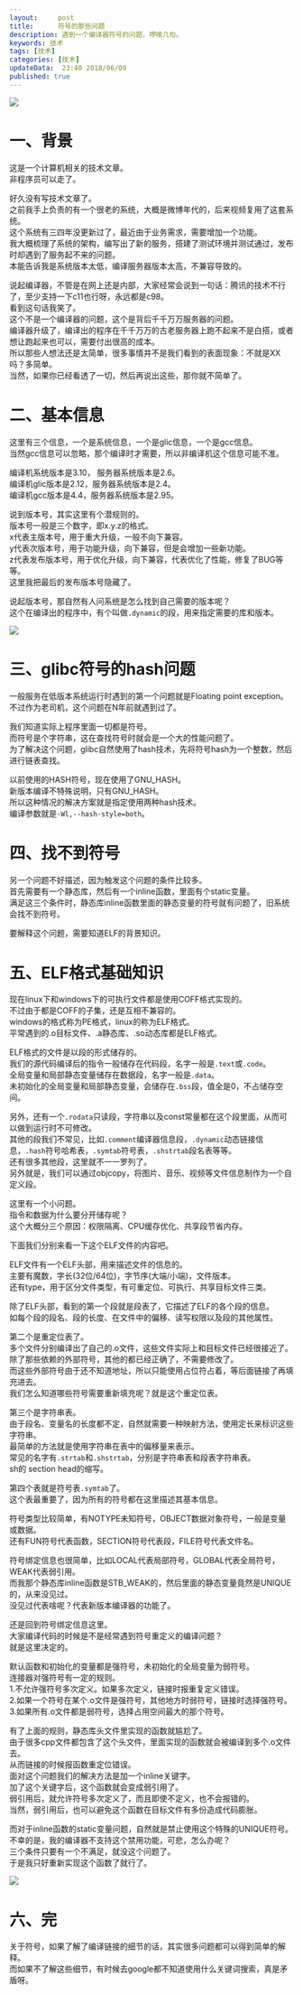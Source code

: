 ```yaml
---   
layout:     post  
title:      符号的那些问题  
description: 遇到一个编译器符号的问题，啰嗦几句。  
keywords: 技术  
tags: [技术]  
categories: [技术]  
updateData:  23:40 2018/06/09   
published: true   
---  
```




![](/images/2018/06/cb0287319eca4b67.png)


# 一、背景

这是一个计算机相关的技术文章。  
非程序员可以走了。  


好久没有写技术文章了。  
之前我手上负责的有一个很老的系统，大概是微博年代的，后来视频复用了这套系统。  
这个系统有三四年没更新过了，最近由于业务需求，需要增加一个功能。  
我大概梳理了系统的架构，编写出了新的服务，搭建了测试环境并测试通过，发布时却遇到了服务起不来的问题。  
本能告诉我是系统版本太低，编译服务器版本太高，不兼容导致的。  


说起编译器，不管是在网上还是内部，大家经常会说到一句话：腾讯的技术不行了，至少支持一下c11也行呀，永远都是c98。  
看到这句话我笑了。  
这个不是一个编译器的问题，这个是背后千千万万服务器的问题。  
编译器升级了，编译出的程序在千千万万的古老服务器上跑不起来不是白搭，或者想让跑起来也可以，需要付出很高的成本。  
所以那些人想法还是太简单，很多事情并不是我们看到的表面现象：不就是XX吗？多简单。  
当然，如果你已经看透了一切，然后再说出这些，那你就不简单了。  


# 二、基本信息

这里有三个信息，一个是系统信息，一个是glic信息，一个是gcc信息。  
当然gcc信息可以忽略，那个编译时才需要，所以非编译机这个信息可能不准。  


编译机系统版本是3.10， 服务器系统版本是2.6。  
编译机glic版本是2.12，服务器系统版本是2.4。  
编译机gcc版本是4.4，服务器系统版本是2.95。  


说到版本号，其实这里有个潜规则的。  
版本号一般是三个数字，即x.y.z的格式。  
x代表主版本号，用于重大升级，一般不向下兼容。  
y代表次版本号，用于功能升级，向下兼容，但是会增加一些新功能。  
z代表发布版本号，用于优化升级，向下兼容，代表优化了性能，修复了BUG等等。  
这里我把最后的发布版本号隐藏了。  


说起版本号，那自然有人问系统是怎么找到自己需要的版本呢？  
这个在编译出的程序中，有个叫做`.dynamic`的段，用来指定需要的库和版本。  

![](/images/2018/06/20180609161252.png)



# 三、glibc符号的hash问题  


一般服务在低版本系统运行时遇到的第一个问题就是Floating point exception。  
不过作为老司机，这个问题在N年前就遇到过了。  


我们知道实际上程序里面一切都是符号。  
而符号是个字符串，这在查找符号时就会是一个大的性能问题了。   
为了解决这个问题，glibc自然使用了hash技术，先将符号hash为一个整数，然后进行链表查找。  


以前使用的HASH符号，现在使用了GNU_HASH。  
新版本编译不特殊说明，只有GNU_HASH。  
所以这种情况的解决方案就是指定使用两种hash技术。  
编译参数就是`-Wl,--hash-style=both`。  



# 四、找不到符号   


另一个问题不好描述，因为触发这个问题的条件比较多。  
首先需要有一个静态库，然后有一个inline函数，里面有个static变量。  
满足这三个条件时，静态库inline函数里面的静态变量的符号就有问题了，旧系统会找不到符号。  


要解释这个问题，需要知道ELF的背景知识。  

# 五、ELF格式基础知识



现在linux下和windows下的可执行文件都是使用COFF格式实现的。  
不过由于都是COFF的子集，还是互相不兼容的。  
windows的格式称为PE格式，linux的称为ELF格式。  
平常遇到的.o目标文件、.a静态库、.so动态库都是ELF格式。  


ELF格式的文件是以段的形式储存的。  
我们的源代码编译后的指令一般储存在代码段，名字一般是`.text`或`.code`。  
全局变量和局部静态变量储存在数据段，名字一般是`.data`。  
未初始化的全局变量和局部静态变量，会储存在`.bss`段，值全是0，不占储存空间。  


另外，还有一个`.rodata`只读段，字符串以及const常量都在这个段里面，从而可以做到运行时不可修改。  
其他的段我们不常见，比如`.comment`编译器信息段，`.dynamic`动态链接信息，`.hash`符号哈希表，`.symtab`符号表，`.shstrtab`段名表等等。  
还有很多其他段，这里就不一一罗列了。  
另外就是，我们可以通过objcopy，将图片、音乐、视频等文件信息制作为一个自定义段。  


这里有一个小问题。  
指令和数据为什么要分开储存呢？  
这个大概分三个原因：权限隔离、CPU缓存优化、共享段节省内存。  


下面我们分别来看一下这个ELF文件的内容吧。  


ELF文件有一个ELF头部，用来描述文件的信息的。  
主要有魔数，字长(32位/64位)，字节序(大端/小端)，文件版本。  
还有type，用于区分文件类型，有可重定位、可执行、共享目标文件三类。  



除了ELF头部，看到的第一个段就是段表了，它描述了ELF的各个段的信息。  
如每个段的段名、段的长度、在文件中的偏移、读写权限以及段的其他属性。  


第二个是重定位表了。  
多个文件分别编译出了自己的.o文件，这些文件实际上和目标文件已经很接近了。  
除了那些依赖的外部符号，其他的都已经正确了，不需要修改了。  
而这些外部符号由于还不知道地址，所以只能使用占位符占着，等后面链接了再填充进去。  
我们怎么知道哪些符号需要重新填充呢？就是这个重定位表。  


第三个是字符串表。  
由于段名、变量名的长度都不定，自然就需要一种映射方法，使用定长来标识这些字符串。  
最简单的方法就是使用字符串在表中的偏移量来表示。  
常见的名字有`.strtab`和`.shstrtab`，分别是字符串表和段表字符串表。  
sh的 section head的缩写。  


第四个表就是符号表`.symtab`了。  
这个表最重要了，因为所有的符号都在这里描述其基本信息。  


符号类型比较简单，有NOTYPE未知符号，OBJECT数据对象符号，一般是变量或数据。  
还有FUN符号代表函数，SECTION符号代表段，FILE符号代表文件名。  


符号绑定信息也很简单，比如LOCAL代表局部符号，GLOBAL代表全局符号，WEAK代表弱引用。  
而我那个静态库inline函数是STB_WEAK的，然后里面的静态变量竟然是UNIQUE的，从来没见过。  
没见过代表啥呢？代表新版本编译器的功能了。  


还是回到符号绑定信息这里。  
大家编译代码的时候是不是经常遇到符号重定义的编译问题？  
就是这里决定的。  


默认函数和初始化的变量都是强符号，未初始化的全局变量为弱符号。  
连接器对强符号有一定的规则。  
1.不允许强符号多次定义。如果多次定义，链接时报重复定义错误。  
2.如果一个符号在某个.o文件是强符号，其他地方时弱符号，链接时选择强符号。  
3.如果所有.o文件都是弱符号，选择占用空间最大的那个符号。  


有了上面的规则，静态库头文件里实现的函数就尴尬了。  
由于很多cpp文件都包含了这个头文件，里面实现的函数就会被编译到多个.o文件去。  
从而链接的时候报函数重定位错误。  
面对这个问题我们的解决方法是加一个inline关键字。  
加了这个关键字后，这个函数就会变成弱引用了。  
弱引用后，就允许符号多次定义了，而且即使不定义，也不会报错的。  
当然，弱引用后，也可以避免这个函数在目标文件有多份造成代码膨胀。  


而对于inline函数的static变量问题，自然就是禁止使用这个特殊的UNIQUE符号。  
不幸的是，我的编译器不支持这个禁用功能，可悲，怎么办呢？  
三个条件只要有一个不满足，就没这个问题了。  
于是我只好重新实现这个函数了就行了。  

![](/images/2018/06/20180610163753.png)


# 六、完


关于符号，如果了解了编译链接的细节的话，其实很多问题都可以得到简单的解释。  
而如果不了解这些细节，有时候去google都不知道使用什么关键词搜索，真是矛盾呀。  





